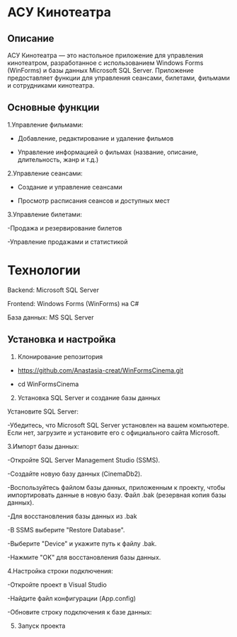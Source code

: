 # АСУ Кинотеатра
## Описание

АСУ Кинотеатра — это настольное приложение для управления кинотеатром, разработанное с использованием Windows Forms (WinForms) и базы данных Microsoft SQL Server. Приложение предоставляет функции для управления сеансами, билетами, фильмами и сотрудниками кинотеатра.

## Основные функции

 1.Управление фильмами:
  - Добавление, редактирование и удаление фильмов
    
  - Управление информацией о фильмах (название, описание, длительность, жанр и т.д.)
    
2.Управление сеансами:

  - Создание и управление сеансами
    
  - Просмотр расписания сеансов и доступных мест

3.Управление билетами:

  -Продажа и резервирование билетов
  
  -Управление продажами и статистикой

# Технологии

Backend: Microsoft SQL Server

Frontend: Windows Forms (WinForms) на C#

База данных: MS SQL Server

## Установка и настройка

1. Клонирование репозитория
   
  - https://github.com/Anastasia-creat/WinFormsCinema.git
    
  - cd WinFormsCinema
    
2. Установка SQL Server и создание базы данных
   
Установите SQL Server:

-Убедитесь, что Microsoft SQL Server установлен на вашем компьютере. Если нет, загрузите и установите его с официального сайта Microsoft.

3.Импорт базы данных:

-Откройте SQL Server Management Studio (SSMS).

-Создайте новую базу данных (CinemaDb2).

-Воспользуйтесь файлом базы данных, приложенным к проекту, чтобы импортировать данные в новую базу. Файл .bak (резервная копия базы данных).

-Для восстановления базы данных из .bak

-В SSMS выберите "Restore Database".

-Выберите "Device" и укажите путь к файлу .bak.

-Нажмите "OK" для восстановления базы данных.

4.Настройка строки подключения:

-Откройте проект в Visual Studio

-Найдите файл конфигурации (App.config)

-Обновите строку подключения к базе данных:

<connectionStrings>
  <add name="CinemaDatabase"
       connectionString="Server=localhost;Database=CinemaDb2;Trusted_Connection=True;"
       providerName="System.Data.SqlClient" />
</connectionStrings>

5. Запуск проекта
